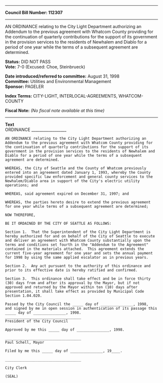 * * * * *  
  
**Council Bill Number: [](#h0)[](#h2)112307**  
  
* * * * *  
  
AN ORDINANCE relating to the City Light Department authorizing an Addendum to the previous agreement with Whatcom County providing for the continuation of quarterly contributions for the support of its government in the provision services to the residents of Newhalem and Diablo for a period of one year while the terms of a subsequent agreement are determined.  
  
**Status:** DID NOT PASS   
**Vote:** 7-0 (Excused: Choe, Steinbrueck)   
  
**Date introduced/referred to committee:** August 31, 1998   
**Committee:** Utilities and Environmental Management   
**Sponsor:** PAGELER   
  
**Index Terms:** CITY-LIGHT, INTERLOCAL-AGREEMENTS, WHATCOM-COUNTY  
  
**Fiscal Note:** *(No fiscal note available at this time)*  
  
* * * * *  
  
**Text**  
    ORDINANCE __________________  
  
    AN ORDINANCE relating to the City Light Department authorizing an  
    Addendum to the previous agreement with Whatcom County providing for  
    the continuation of quarterly contributions for the support of its  
    government in the provision services to the residents of Newhalem and  
    Diablo for a period of one year while the terms of a subsequent  
    agreement are determined.  
  
    WHEREAS, the City of Seattle and the County of Whatcom previously  
    entered into an agreement dated January 1, 1993, whereby the County  
    provided specific law enforcement and general county services to the  
    Newhalem/Diablo area in support of the City's electric utility  
    operations; and  
  
    WHEREAS, said agreement expired on December 31, 1997; and  
  
    WHEREAS, the parties hereto desire to extend the previous agreement  
    for one year while terms of a subsequent agreement are determined;  
  
    NOW THEREFORE,  
  
    BE IT ORDAINED BY THE CITY OF SEATTLE AS FOLLOWS:  
  
    Section 1.  That the Superintendent of the City Light Department is  
    hereby authorized for and on behalf of the City of Seattle to execute  
    and deliver an agreement with Whatcom County substantially upon the  
    terms and conditions set fourth in the "Addendum to the Agreement"  
    contained in the materials attached.  This agreement extends the  
    current five-year agreement for one year and sets the annual payment  
    for 1998 by using the same applied escalator as in previous years.  
  
    Section 2.  Any act pursuant to the authority of this ordinance and  
    prior to its effective date is hereby ratified and confirmed.  
  
    Section 3.  This ordinance shall take effect and be in force thirty  
    (30) days from and after its approval by the Mayor, but if not  
    approved and returned by the Mayor within ten (10) days after  
    presentation, it shall take effect as provided by Municipal Code  
    Section 1.04.020.  
  
    Passed by the City Council the _____ day of _______________, 1998,  
    and signed by me in open session in authentication of its passage this  
    _____ day of _______________, 1998.  
    ___________________________________  
    President of the City Council  
  
    Approved by me this _____ day of _______________, 1998.  
  
    ___________________________________  
    Paul Schell, Mayor  
  
    Filed by me this _____ day of _______________, 19____.  
  
    ___________________________________  
  
    City Clerk  
  
    (SEAL)  
